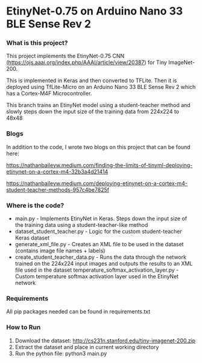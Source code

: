 # EtinyNet-0.75 on Arduino Nano 33 BLE Sense Rev 2

### What is this project?

This project implements the EtinyNet-0.75 CNN (https://ojs.aaai.org/index.php/AAAI/article/view/20387) for Tiny ImageNet-200. 

This is implemented in Keras and then converted to TFLite. Then it is deployed using TfLite-Micro on an Arduino Nano 33 BLE Sense Rev 2 which has a Cortex-M4F Microcontroller.

This branch trains an EtinyNet model using a student-teacher method and slowly steps down the input size of the training data from 224x224 to 48x48

### Blogs

In addition to the code, I wrote two blogs on this project that can be found here:

https://nathanbaileyw.medium.com/finding-the-limits-of-tinyml-deploying-etinynet-on-a-cortex-m4-32b3a4d21414

https://nathanbaileyw.medium.com/deploying-etinynet-on-a-cortex-m4-student-teacher-methods-957c4be7825f

### Where is the code?

* main.py - Implements EtinyNet in Keras. Steps down the input size of the training data using a student-teacher-like method
* dataset_student_teacher.py - Logic for the custom student-teacher Keras dataset
* generate_xml_file.py - Creates an XML file to be used in the dataset (contains image file names + labels)
* create_student_teacher_data.py - Runs the data through the network trained on the 224x224 input images and outputs the results to an XML file used in the dataset
temperature_softmax_activation_layer.py - Custom temperature softmax activation layer used in the EtinyNet network


### Requirements

All pip packages needed can be found in requirements.txt

### How to Run

1. Download the dataset: http://cs231n.stanford.edu/tiny-imagenet-200.zip
2. Extract the dataset and place in current working directory
3. Run the python file: python3 main.py

